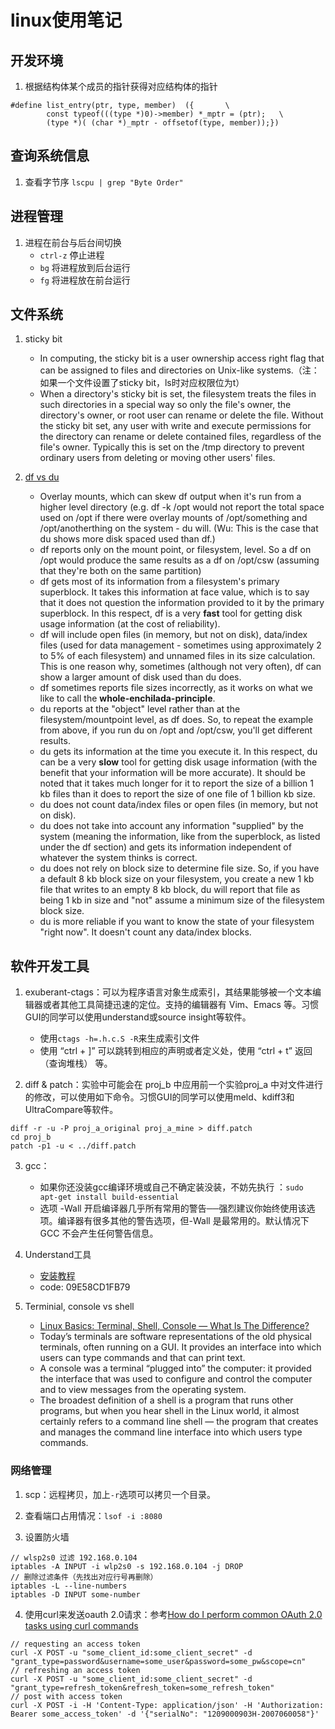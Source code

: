 # linux使用笔记

## 开发环境

1. 根据结构体某个成员的指针获得对应结构体的指针
```
#define list_entry(ptr, type, member)  ({       \
        const typeof(((type *)0)->member) *_mptr = (ptr);   \
        (type *)( (char *)_mptr - offsetof(type, member));})
```

## 查询系统信息

1. 查看字节序 `lscpu | grep "Byte Order"`

## 进程管理

1. 进程在前台与后台间切换
    - `ctrl-z` 停止进程
    - `bg` 将进程放到后台运行
    - `fg` 将进程放在前台运行

## 文件系统

1. sticky bit
    - In computing, the sticky bit is a user ownership access right flag that can be assigned to files and directories on Unix-like systems.（注：如果一个文件设置了sticky bit，ls时对应权限位为t）
    - When a directory's sticky bit is set, the filesystem treats the files in such directories in a special way so only the file's owner, the directory's owner, or root user can rename or delete the file. Without the sticky bit set, any user with write and execute permissions for the directory can rename or delete contained files, regardless of the file's owner. Typically this is set on the /tmp directory to prevent ordinary users from deleting or moving other users' files.

2. [df vs du](http://linuxshellaccount.blogspot.com/2008/12/why-du-and-df-display-different-values.html)
    - Overlay mounts, which can skew df output when it's run from a higher level directory (e.g. df -k /opt would not report the total space used on /opt if there were overlay mounts of /opt/something and /opt/anotherthing on the system - du will. (Wu: This is the case that du shows more disk spaced used than df.)
    - df reports only on the mount point, or filesystem, level. So a df on /opt would produce the same results as a df on /opt/csw (assuming that they're both on the same partition)
    - df gets most of its information from a filesystem's primary superblock. It takes this information at face value, which is to say that it does not question the information provided to it by the primary superblock. In this respect, df is a very **fast** tool for getting disk usage information (at the cost of reliability).
    - df will include open files (in memory, but not on disk), data/index files (used for data management - sometimes using approximately 2 to 5% of each filesystem) and unnamed files in its size calculation. This is one reason why, sometimes (although not very often), df can show a larger amount of disk used than du does.
    - df sometimes reports file sizes incorrectly, as it works on what we like to call the **whole-enchilada-principle**.
    - du reports at the "object" level rather than at the filesystem/mountpoint level, as df does. So, to repeat the example from above, if you run du on /opt and /opt/csw, you'll get different results.
    - du gets its information at the time you execute it. In this respect, du can be a very **slow** tool for getting disk usage information (with the benefit that your information will be more accurate). It should be noted that it takes much longer for it to report the size of a billion 1 kb files than it does to report the size of one file of 1 billion kb size.
    - du does not count data/index files or open files (in memory, but not on disk).
    - du does not take into account any information "supplied" by the system (meaning the information, like from the superblock, as listed under the df section) and gets its information independent of whatever the system thinks is correct.
    - du does not rely on block size to determine file size. So, if you have a default 8 kb block size on your filesystem, you create a new 1 kb file that writes to an empty 8 kb block, du will report that file as being 1 kb in size and "not" assume a minimum size of the filesystem block size.
    - du is more reliable if you want to know the state of your filesystem "right now". It doesn't count any data/index blocks.

## 软件开发工具

1. exuberant-ctags：可以为程序语言对象生成索引，其结果能够被一个文本编辑器或者其他工具简捷迅速的定位。支持的编辑器有 Vim、Emacs 等。习惯GUI的同学可以使用understand或source insight等软件。
    - 使用`ctags -h=.h.c.S -R`来生成索引文件
    - 使用 “ctrl + ]” 可以跳转到相应的声明或者定义处，使用 “ctrl + t” 返回（查询堆栈） 等。

2. diff & patch：实验中可能会在 proj_b 中应用前一个实验proj_a 中对文件进行的修改，可以使用如下命令。习惯GUI的同学可以使用meld、kdiff3和UltraCompare等软件。
```
diff -r -u -P proj_a_original proj_a_mine > diff.patch
cd proj_b
patch -p1 -u < ../diff.patch
```

3. gcc：
    - 如果你还没装gcc编译环境或自己不确定装没装，不妨先执行 ：`sudo apt-get install build-essential`
    - 选项 -Wall 开启编译器几乎所有常用的警告──强烈建议你始终使用该选项。编译器有很多其他的警告选项，但-Wall 是最常用的。默认情况下GCC 不会产生任何警告信息。

4. Understand工具
    - [安装教程](https://blog.csdn.net/shixiaolu63/article/details/81937440)
    - code: 09E58CD1FB79

5. Terminial, console vs shell
    - [Linux Basics: Terminal, Shell, Console — What Is The Difference?](https://www.futurehosting.com/blog/linux-basics-terminal-shell-console-what-is-the-difference/)
    - Today’s terminals are software representations of the old physical terminals, often running on a GUI. It provides an interface into which users can type commands and that can print text.
    - A console was a terminal “plugged into” the computer: it provided the interface that was used to configure and control the computer and to view messages from the operating system.
    - The broadest definition of a shell is a program that runs other programs, but when you hear shell in the Linux world, it almost certainly refers to a command line shell — the program that creates and manages the command line interface into which users type commands.

### 网络管理

1. scp：远程拷贝，加上`-r`选项可以拷贝一个目录。

2. 查看端口占用情况：`lsof -i :8080`

3. 设置防火墙
```
// wlsp2s0 过滤 192.168.0.104
iptables -A INPUT -i wlp2s0 -s 192.168.0.104 -j DROP
// 删除过滤条件（先找出对应行号再删除）
iptables -L --line-numbers
iptables -D INPUT some-number
```

4. 使用curl来发送oauth 2.0请求：参考[How do I perform common OAuth 2.0 tasks using curl commands](https://backstage.forgerock.com/knowledge/kb/article/a45882528)
```
// requesting an access token
curl -X POST -u "some_client_id:some_client_secret" -d "grant_type=password&username=some_user&password=some_pw&scope=cn"
// refreshing an access token
curl -X POST -u "some_client_id:some_client_secret" -d "grant_type=refresh_token&refresh_token=some_refresh_token"
// post with access token
curl -X POST -i -H 'Content-Type: application/json' -H 'Authorization: Bearer some_access_token' -d '{"serialNo": "1209000903H-2007060058"}'
```
